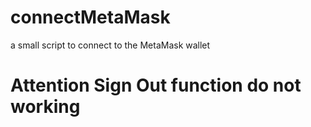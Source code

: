 # connectMetaMask
a small script to connect to the MetaMask wallet

<h1><strong>Attention</strong> Sign Out function do not working</h1>

